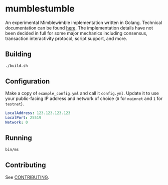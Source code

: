 # mumblestumble
An experimental Mimblewimble implementation written in Golang. Technical documentation can be found [here](doc/README.md). The implementation details have not been decided in full for some major mechanics including consensus, transaction interactivity protocol, script support, and more.

## Building

```bash
./build.sh
```

## Configuration
Make a copy of `example_config.yml` and call it `config.yml`. Update it to use your public-facing IP address and network of choice (`0` for `mainnet` and `1` for `testnet`).

```yaml
LocalAddress: 123.123.123.123
LocalPort: 25519
Network: 0
```

## Running

```bash
bin/ms
```

## Contributing
See [CONTRIBUTING](CONTRIBUTING.md).